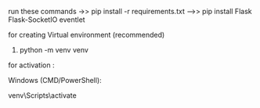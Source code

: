 run these commands ->>   pip install -r requirements.txt  -->> pip install Flask Flask-SocketIO eventlet

for creating Virtual environment (recommended)

1.  python -m venv venv


for activation :

Windows (CMD/PowerShell):

venv\Scripts\activate
